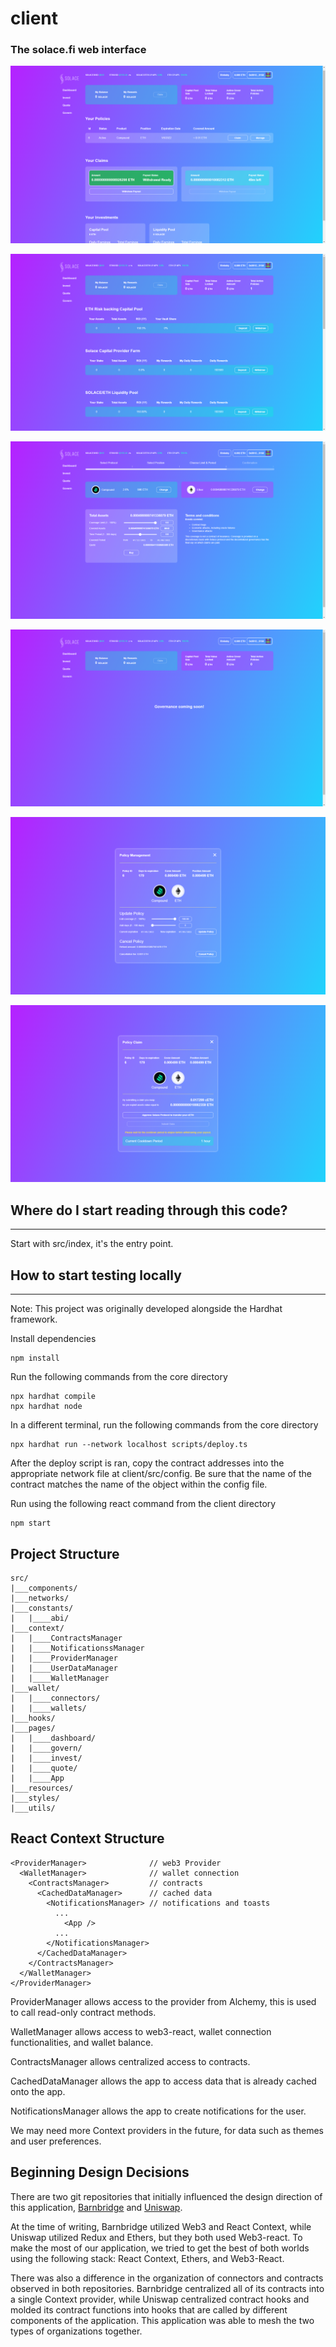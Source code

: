 # client

### The solace.fi web interface

![Dashboard](./public/images/dashboard.png)

![Invest](./public/images/invest.png)

![Quote](./public/images/quote.png)

![Govern](./public/images/govern.png)

![ManageModal](./public/images/managemodal.png)

![ClaimModal](./public/images/claimmodal.png)

## Where do I start reading through this code?

---

Start with src/index, it's the entry point.

## How to start testing locally

---

Note: This project was originally developed alongside the Hardhat framework.

Install dependencies

    npm install

Run the following commands from the core directory

    npx hardhat compile
    npx hardhat node

In a different terminal, run the following commands from the core directory

    npx hardhat run --network localhost scripts/deploy.ts

After the deploy script is ran, copy the contract addresses into the appropriate network file at client/src/config. Be sure that the name of the contract matches the name of the object within the config file.

Run using the following react command from the client directory

    npm start

## Project Structure

    src/
    |___components/
    |___networks/
    |___constants/
    |   |____abi/
    |___context/
    |   |____ContractsManager
    |   |____NotificationssManager
    |   |____ProviderManager
    |   |____UserDataManager
    |   |____WalletManager
    |___wallet/
    |   |____connectors/
    |   |____wallets/
    |___hooks/
    |___pages/
    |   |____dashboard/
    |   |____govern/
    |   |____invest/
    |   |____quote/
    |   |____App
    |___resources/
    |___styles/
    |___utils/

## React Context Structure

    <ProviderManager>              // web3 Provider
      <WalletManager>              // wallet connection
        <ContractsManager>         // contracts
          <CachedDataManager>      // cached data
            <NotificationsManager> // notifications and toasts
              ...
                <App />
              ...
            </NotificationsManager>
          </CachedDataManager>
        </ContractsManager>
      </WalletManager>
    </ProviderManager>

ProviderManager allows access to the provider from Alchemy, this is used to call read-only contract methods.

WalletManager allows access to web3-react, wallet connection functionalities, and wallet balance.

ContractsManager allows centralized access to contracts.

CachedDataManager allows the app to access data that is already cached onto the app.

NotificationsManager allows the app to create notifications for the user.

We may need more Context providers in the future, for data such as themes and user preferences.

## Beginning Design Decisions

There are two git repositories that initially influenced the design direction of this application, [Barnbridge](https://github.com/BarnBridge/barnbridge-frontend)
and [Uniswap](https://github.com/Uniswap/uniswap-interface).

At the time of writing, Barnbridge utilized Web3 and React Context, while Uniswap utilized Redux and Ethers, but they both used Web3-react. To make the most of our application, we tried to get the best of both worlds using the following stack: React Context, Ethers, and Web3-React.

There was also a difference in the organization of connectors and contracts observed in both repositories. Barnbridge centralized all of its contracts into a single Context provider, while Uniswap centralized contract hooks and molded its contract functions into hooks that are called by different components of the application. This application was able to mesh the two types of organizations together.
